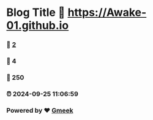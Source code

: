# Blog Title :link: https://Awake-01.github.io 
### :page_facing_up: [2](https://Awake-01.github.io/tag.html) 
### :speech_balloon: 4 
### :hibiscus: 250 
### :alarm_clock: 2024-09-25 11:06:59 
### Powered by :heart: [Gmeek](https://github.com/Meekdai/Gmeek)
